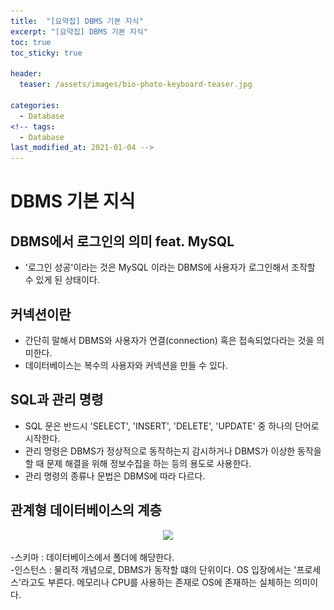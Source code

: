 ```yaml
---
title:  "[요약집] DBMS 기본 지식"
excerpt: "[요약집] DBMS 기본 지식"
toc: true
toc_sticky: true

header:
  teaser: /assets/images/bio-photo-keyboard-teaser.jpg

categories:
  - Database
<!-- tags:
  - Database 
last_modified_at: 2021-01-04 -->
---
```

# DBMS 기본 지식

## DBMS에서 로그인의 의미 feat. MySQL
   - '로그인 성공'이라는 것은 MySQL 이라는 DBMS에 사용자가 로그인해서 조작할 수 있게 된 상태이다.
   
## 커넥션이란
   - 간단히 말해서 DBMS와 사용자가 연결(connection) 혹은 접속되었다라는 것을 의미한다.
   - 데이터베이스는 복수의 사용자와 커넥션을 만들 수 있다.

## SQL과 관리 명령
   - SQL 문은 반드시 'SELECT', 'INSERT', 'DELETE', 'UPDATE' 중 하나의 단어로 시작한다.
   - 관리 명령은 DBMS가 정상적으로 동작하는지 감시하거나 DBMS가 이상한 동작을 할 때 문제 해결을 위해 정보수집을 하는 등의 용도로 사용한다.
   - 관리 명령의 종류나 문법은 DBMS에 따라 다르다.

## 관계형 데이터베이스의 계층
  

<p align = "center">
<img src = "https://raw.githubusercontent.com/ronick-grammer/ronick-grammer.github.io/main/assets/images/관계형 데이터베이스의 계층.JPG" width = 70%>
</p>


-스키마 : 데이터베이스에서 폴더에 해당한다. <br>
-인스턴스 : 물리적 개념으로, DBMS가 동작할 떄의 단위이다. OS 입장에서는 '프로세스'라고도 부른다. 메모리나 CPU를 사용하는 존재로 OS에 존재하는 실체하는 의미이다.
  
     

